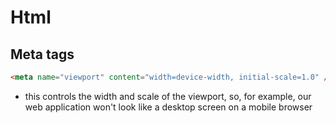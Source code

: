 # Html

## Meta tags
```html
<meta name="viewport" content="width=device-width, initial-scale=1.0" />
```
- this controls the width and scale of the viewport, so, for example, our web application won't look like a desktop screen on a mobile browser